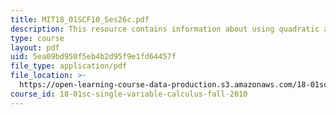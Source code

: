 ```yaml
---
title: MIT18_01SCF10_Ses26c.pdf
description: This resource contains information about using quadratic approximations.
type: course
layout: pdf
uid: 5ea09bd950f5eb4b2d95f9e1fd64457f
file_type: application/pdf
file_location: >-
  https://open-learning-course-data-production.s3.amazonaws.com/18-01sc-single-variable-calculus-fall-2010/5ea09bd950f5eb4b2d95f9e1fd64457f_MIT18_01SCF10_Ses26c.pdf
course_id: 18-01sc-single-variable-calculus-fall-2010
---
```

